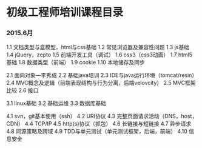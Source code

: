# 初级工程师培训课程目录 

### 2015.6月

1.1     文档类型与盒模型，html与css基础
1.2     常见浏览器及兼容性问题
1.3     js基础
1.4     jQuery，zepto
1.5     前端开发工具（调试）
1.6     css3（css3动画）
1.7     html5基础
1.8     数据类型（前端）
1.9     cookie
1.10     本地储存及同步

2.1     面向对象—李秀成
2.2     基础java培训 
2.3     IDE与java运行环境（tomcat/resin）
2.4     MVC概念及逻辑（前端表现结构与行为分离，后端velovcity）
2.5     MVC框架比较
2.6     接口

3.1     linux基础
3.2     基础运维
3.3     数据库基础

4.1     svn，git基本使用（ssh）
4.2     URI协议
4.3     完整页面请求活动（DNS，host，CDN）
4.4     TCP/IP
4.5     http(s)协议（抓包）
4.6     长链接与短链接
4.7     异步请求
4.8     同源策略及跨域
4.9     TDD与单元测试（单元测试框架，后端，前端）
4.10    信息安全

